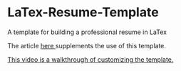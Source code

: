 # LaTex-Resume-Template
A template for building a professional resume in LaTex

The article <a href='https://medium.com/@sohitmiglani/a-very-easy-technique-to-build-a-professional-resume-in-latex-e793d4ff4a5' target='_blank'> here </a> supplements the use of this template.

<a href='https://www.youtube.com/watch?v=ZsPhuMMISZM' target='_blank'>
  This video is a walkthrough of customizing the template. </a>
